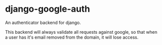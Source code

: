 django-google-auth
==================

An authenticator backend for django.

This backend will always validate all requests against google, so that when a user has it's email removed from the domain, it will lose access.
